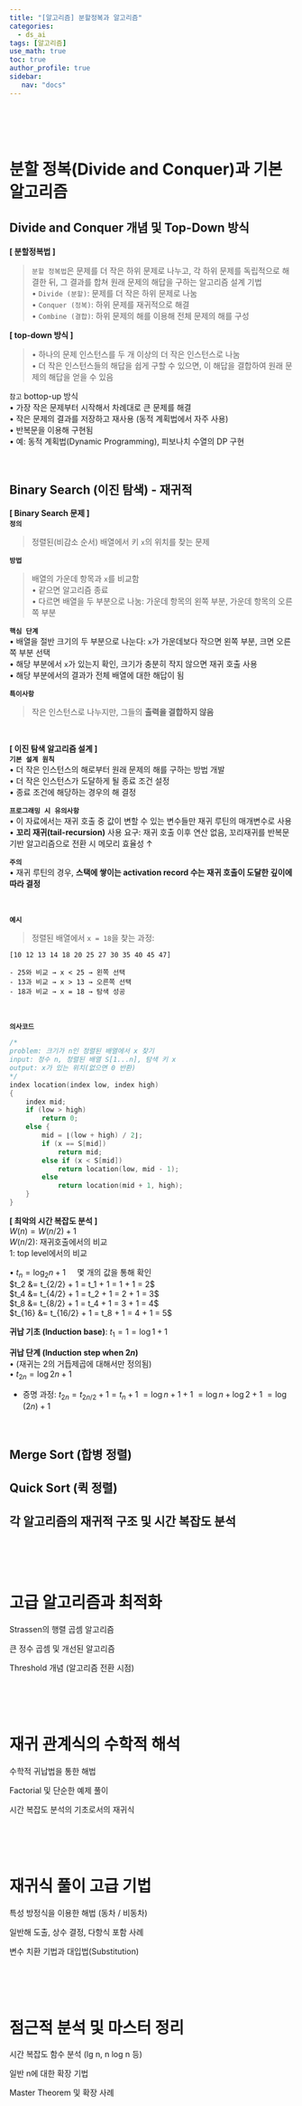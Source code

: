 ```yaml
---
title: "[알고리즘] 분할정복과 알고리즘"
categories:
  - ds_ai
tags: [알고리즘]
use_math: true
toc: true
author_profile: true 
sidebar:
   nav: "docs"
---
```

<br>
<br>
<br>


# 분할 정복(Divide and Conquer)과 기본 알고리즘

## Divide and Conquer 개념 및 Top-Down 방식

**[ 분할정복법 ]**
> `분할 정복법`은 문제를 더 작은 하위 문제로 나누고, 각 하위 문제를 독립적으로 해결한 뒤, 그 결과를 합쳐 원래 문제의 해답을 구하는 알고리즘 설계 기법<br>
• `Divide (분할)`: 문제를 더 작은 하위 문제로 나눔<br>
• `Conquer (정복)`: 하위 문제를 재귀적으로 해결<br>
• `Combine (결합)`: 하위 문제의 해를 이용해 전체 문제의 해를 구성


**[ top-down 방식 ]**<br>
> • 하나의 문제 인스턴스를 두 개 이상의 더 작은 인스턴스로 나눔<br>
• 더 작은 인스턴스들의 해답을 쉽게 구할 수 있으면, 이 해답을 결합하여 원래 문제의 해답을 얻을 수 있음

`참고` bottop-up 방식<br>
• 가장 작은 문제부터 시작해서 차례대로 큰 문제를 해결<br>
• 작은 문제의 결과를 저장하고 재사용 (동적 계획법에서 자주 사용)<br>
• 반복문을 이용해 구현됨<br>
• 예: 동적 계획법(Dynamic Programming), 피보나치 수열의 DP 구현


<br>

## Binary Search (이진 탐색) - 재귀적

**[ Binary Search 문제 ]**<br>
**`정의`**  
> 정렬된(비감소 순서) 배열에서 키 `x`의 위치를 찾는 문제

**`방법`** 
> 배열의 가운데 항목과 `x`를 비교함<br>
• 같으면 알고리즘 종료<br>
• 다르면 배열을 두 부분으로 나눔: 가운데 항목의 왼쪽 부분, 가운데 항목의 오른쪽 부분

**`핵심 단계`**  <br>
• 배열을 절반 크기의 두 부분으로 나눈다: `x`가 가운데보다 작으면 왼쪽 부분, 크면 오른쪽 부분 선택 <br>
• 해당 부분에서 `x`가 있는지 확인, 크기가 충분히 작지 않으면 재귀 호출 사용  <br>
• 해당 부분에서의 결과가 전체 배열에 대한 해답이 됨

**`특이사항`**  
> 작은 인스턴스로 나누지만, 그들의 **출력을 결합하지 않음**

<br>

**[ 이진 탐색 알고리즘 설계 ]**<br>
**`기본 설계 원칙`**  <br>
• 더 작은 인스턴스의 해로부터 원래 문제의 해를 구하는 방법 개발  <br>
• 더 작은 인스턴스가 도달하게 될 종료 조건 설정  <br>
• 종료 조건에 해당하는 경우의 해 결정

**`프로그래밍 시 유의사항`**<br>
• 이 자료에서는 재귀 호출 중 값이 변할 수 있는 변수들만 재귀 루틴의 매개변수로 사용<br>
• **꼬리 재귀(tail-recursion)** 사용 요구: 재귀 호출 이후 연산 없음, 꼬리재귀를 반복문 기반 알고리즘으로 전환 시 메모리 효율성 ↑

**`주의`**<br>
• 재귀 루틴의 경우, **스택에 쌓이는 activation record 수는 재귀 호출이 도달한 깊이에 따라 결정**

<br>

**`예시`**

> 정렬된 배열에서 `x = 18`을 찾는 과정:

```
[10 12 13 14 18 20 25 27 30 35 40 45 47]

- 25와 비교 → x < 25 → 왼쪽 선택
- 13과 비교 → x > 13 → 오른쪽 선택
- 18과 비교 → x = 18 → 탐색 성공
```

<br>

**`의사코드`**

```c
/*
problem: 크기가 n인 정렬된 배열에서 x 찾기
input: 정수 n, 정렬된 배열 S[1...n], 탐색 키 x 
output: x가 있는 위치(없으면 0 반환)
*/
index location(index low, index high)
{
    index mid;
    if (low > high)
        return 0;
    else {
        mid = ⌊(low + high) / 2⌋;
        if (x == S[mid])
            return mid;
        else if (x < S[mid])
            return location(low, mid - 1);
        else
            return location(mid + 1, high);
    }
}
```


**[ 최악의 시간 복잡도 분석 ]**<br>
$W(n) = W(n/2) + 1$<br>
$W(n/2)$: 재귀호출에서의 비교<br>
$1$: top level에서의 비교


• $t_n = \log_2 n + 1 \quad$ 몇 개의 값을 통해 확인<br>
$t_2 &= t_{2/2} + 1 = t_1 + 1 = 1 + 1 = 2$<br>
$t_4 &= t_{4/2} + 1 = t_2 + 1 = 2 + 1 = 3$<br>
$t_8 &= t_{8/2} + 1 = t_4 + 1 = 3 + 1 = 4$<br>
$t_{16} &= t_{16/2} + 1 = t_8 + 1 = 4 + 1 = 5$


**귀납 기초 (Induction base)**: $t_1 = 1 = \log 1 + 1$

**귀납 단계 (Induction step when $2n$)**  
• (재귀는 2의 거듭제곱에 대해서만 정의됨)  
• $t_{2n} = \log 2n + 1$

- 증명 과정:
$t_{2n} = t_{2n/2} + 1 = t_n + 1$
$= \log n + 1 + 1$
$= \log n + \log 2 + 1$
$= \log(2n) + 1$




<br>


## Merge Sort (합병 정렬)

## Quick Sort (퀵 정렬)

## 각 알고리즘의 재귀적 구조 및 시간 복잡도 분석


<br>
<br>
<br>

# 고급 알고리즘과 최적화
Strassen의 행렬 곱셈 알고리즘

큰 정수 곱셈 및 개선된 알고리즘

Threshold 개념 (알고리즘 전환 시점)


<br>
<br>
<br>

# 재귀 관계식의 수학적 해석
수학적 귀납법을 통한 해법

Factorial 및 단순한 예제 풀이

시간 복잡도 분석의 기초로서의 재귀식


<br>
<br>
<br>

# 재귀식 풀이 고급 기법

특성 방정식을 이용한 해법 (동차 / 비동차)

일반해 도출, 상수 결정, 다항식 포함 사례

변수 치환 기법과 대입법(Substitution)


<br>
<br>
<br>

# 점근적 분석 및 마스터 정리


시간 복잡도 함수 분석 (lg n, n log n 등)

일반 n에 대한 확장 기법

Master Theorem 및 확장 사례

